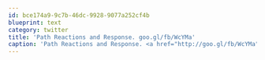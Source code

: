 ```yaml
---
id: bce174a9-9c7b-46dc-9928-9077a252cf4b
blueprint: text
category: twitter
title: 'Path Reactions and Response. goo.gl/fb/WcYMa'
caption: 'Path Reactions and Response. <a href="http://goo.gl/fb/WcYMa" title="http://goo.gl/fb/WcYMa" class="link link_untco">goo.gl/fb/WcYMa</a>'
---
```

